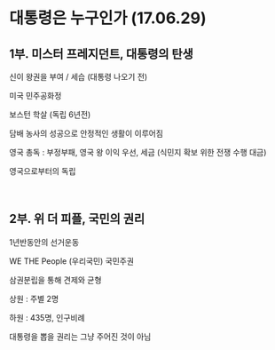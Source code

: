 # 대통령은 누구인가 (17.06.29)

## 1부. 미스터 프레지던트, 대통령의 탄생

신이 왕권을 부여 / 세습 (대통령 나오기 전)

미국 민주공화정

보스턴 학살 (독립 6년전)

담배 농사의 성공으로 안정적인 생활이 이루어짐

영국 총독 : 부정부패, 영국 왕 이익 우선, 세금 (식민지 확보 위한 전쟁 수행 대금)

영국으로부터의 독립

<br>

## 2부. 위 더 피플, 국민의 권리

1년반동안의 선거운동 

WE THE People (우리국민) 국민주권 

삼권분립을 통해 견제와 균형

상원 : 주별 2명

하원 : 435명, 인구비례

대통령을 뽑을 권리는 그냥 주어진 것이 아님